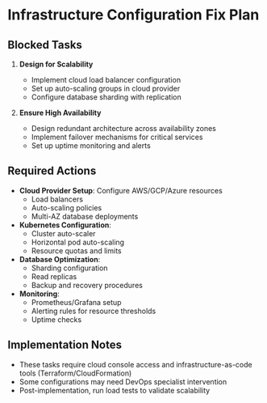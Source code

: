 # Infrastructure Configuration Fix Plan

## Blocked Tasks
1. **Design for Scalability**
   - Implement cloud load balancer configuration
   - Set up auto-scaling groups in cloud provider
   - Configure database sharding with replication

2. **Ensure High Availability**
   - Design redundant architecture across availability zones
   - Implement failover mechanisms for critical services
   - Set up uptime monitoring and alerts

## Required Actions
- **Cloud Provider Setup**: Configure AWS/GCP/Azure resources
  - Load balancers
  - Auto-scaling policies
  - Multi-AZ database deployments
- **Kubernetes Configuration**:
  - Cluster auto-scaler
  - Horizontal pod auto-scaling
  - Resource quotas and limits
- **Database Optimization**:
  - Sharding configuration
  - Read replicas
  - Backup and recovery procedures
- **Monitoring**:
  - Prometheus/Grafana setup
  - Alerting rules for resource thresholds
  - Uptime checks

## Implementation Notes
- These tasks require cloud console access and infrastructure-as-code tools (Terraform/CloudFormation)
- Some configurations may need DevOps specialist intervention
- Post-implementation, run load tests to validate scalability
